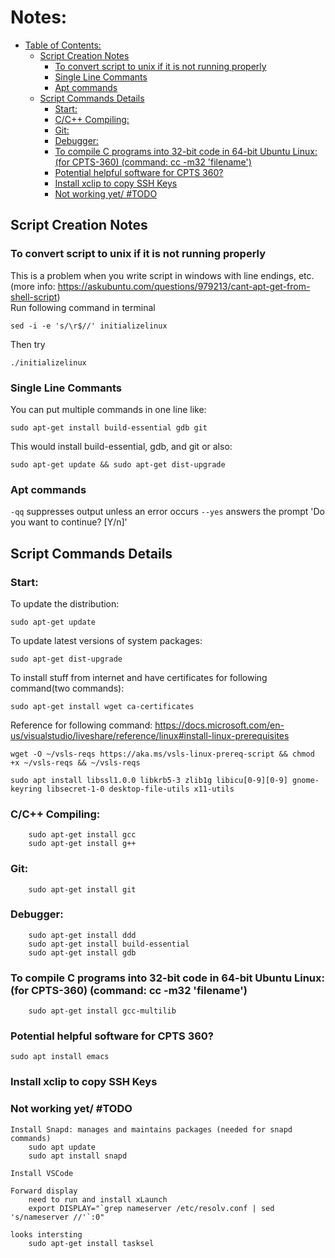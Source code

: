 # Notes:
- [Table of Contents:](#notes)
  - [Script Creation Notes](#script-creation-notes)
    - [To convert script to unix if it is not running properly](#to-convert-script-to-unix-if-it-is-not-running-properly)
    - [Single Line Commants](#single-line-commants)
    - [Apt commands](#apt-commands)
  - [Script Commands Details](#script-commands-details)
    - [Start:](#start)
    - [C/C++ Compiling:](#cc-compiling)
    - [Git:](#git)
    - [Debugger:](#debugger)
    - [To compile C programs into 32-bit code in 64-bit Ubuntu Linux: (for CPTS-360) (command: cc -m32 'filename')](#to-compile-c-programs-into-32-bit-code-in-64-bit-ubuntu-linux-for-cpts-360-command-cc--m32-filename)
    - [Potential helpful software for CPTS 360?](#potential-helpful-software-for-cpts-360)
    - [Install xclip to copy SSH Keys](#install-xclip-to-copy-ssh-keys)
    - [Not working yet/ #TODO](#not-working-yet-todo)
## Script Creation Notes
### To convert script to unix if it is not running properly
This is a problem when you write script in windows with line endings, etc. (more info: https://askubuntu.com/questions/979213/cant-apt-get-from-shell-script)<br>
Run following command in terminal
```
sed -i -e 's/\r$//' initializelinux
```
Then try
```
./initializelinux
```
### Single Line Commants
You can put multiple commands in one line like:
```
sudo apt-get install build-essential gdb git
```
This would install build-essential, gdb, and git
or also:
```
sudo apt-get update && sudo apt-get dist-upgrade
```
### Apt commands
`-qq` suppresses output unless an error occurs
`--yes` answers the prompt 'Do you want to continue? [Y/n]'

## Script Commands Details
### Start:
To update the distribution:
```
sudo apt-get update
```
To update latest versions of system packages: 
```
sudo apt-get dist-upgrade
```
To install stuff from internet and have certificates for following command(two commands):
```
sudo apt-get install wget ca-certificates
```
Reference for following command: https://docs.microsoft.com/en-us/visualstudio/liveshare/reference/linux#install-linux-prerequisites
```
wget -O ~/vsls-reqs https://aka.ms/vsls-linux-prereq-script && chmod +x ~/vsls-reqs && ~/vsls-reqs
```
```
sudo apt install libssl1.0.0 libkrb5-3 zlib1g libicu[0-9][0-9] gnome-keyring libsecret-1-0 desktop-file-utils x11-utils
```

### C/C++ Compiling:
```
    sudo apt-get install gcc
    sudo apt-get install g++
```
### Git:
```
    sudo apt-get install git
```
### Debugger:
```
    sudo apt-get install ddd
    sudo apt-get install build-essential 
    sudo apt-get install gdb
```
### To compile C programs into 32-bit code in 64-bit Ubuntu Linux: (for CPTS-360) (command: cc -m32 'filename')
```
    sudo apt-get install gcc-multilib
```
### Potential helpful software for CPTS 360?
    sudo apt install emacs

### Install xclip to copy SSH Keys
    

### Not working yet/ #TODO
    Install Snapd: manages and maintains packages (needed for snapd commands)
        sudo apt update
        sudo apt install snapd
    
    Install VSCode

    Forward display
        need to run and install xLaunch
        export DISPLAY="`grep nameserver /etc/resolv.conf | sed 's/nameserver //'`:0"

    looks intersting
        sudo apt-get install tasksel
